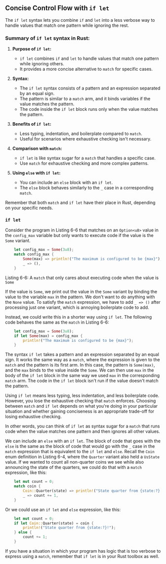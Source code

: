 ## Concise Control Flow with `if let`

The `if let` syntax lets you combine `if` and `let` into a less verbose way to handle values that match one pattern while ignoring the rest.

### Summary of `if let` syntax in Rust:

1. **Purpose of `if let`:**
   - `if let` combines `if` and `let` to handle values that match one pattern while ignoring others.
   - It provides a more concise alternative to `match` for specific cases.

2. **Syntax:**
   - The `if let` syntax consists of a pattern and an expression separated by an equal sign.
   - The pattern is similar to a `match` arm, and it binds variables if the value matches the pattern.
   - The code inside the `if let` block runs only when the value matches the pattern.

3. **Benefits of `if let`:**
   - Less typing, indentation, and boilerplate compared to `match`.
   - Useful for scenarios where exhaustive checking isn't necessary.

4. **Comparison with `match`:**
   - `if let` is like syntax sugar for a `match` that handles a specific case.
   - Use `match` for exhaustive checking and more complex patterns.

5. **Using `else` with `if let`:**
   - You can include an `else` block with an `if let`.
   - The `else` block behaves similarly to the `_` case in a corresponding `match`.

Remember that both `match` and `if let` have their place in Rust, depending on your specific needs.

### `if let`

Consider the program in Listing 6-6 that matches on an `Option<u8>` value in the `config_max` variable but only wants to execute code if the value is the `Some` variant.

```rust
    let config_max = Some(3u8);
    match config_max {
        Some(max) => println!("The maximum is configured to be {max}"),
        _ => (),
    }
```

<span class="caption">Listing 6-6: A `match` that only cares about executing code when the value is `Some`</span>

If the value is `Some`, we print out the value in the `Some` variant by binding the value to the variable `max` in the pattern. We don't want to do anything with the `None` value. To satisfy the `match` expression, we have to add `_ => ()` after processing just one variant, which is annoying boilerplate code to add.

Instead, we could write this in a shorter way using `if let`. The following code behaves the same as the `match` in Listing 6-6:

```rust
    let config_max = Some(3u8);
    if let Some(max) = config_max {
        println!("The maximum is configured to be {max}");
    }
```

The syntax `if let` takes a pattern and an expression separated by an equal sign. It works the same way as a `match`, where the expression is given to the `match` and the pattern is its first arm. In this case, the pattern is `Some(max)`, and the `max` binds to the value inside the `Some`. We can then use `max` in the body of the `if let` block in the same way we used `max` in the corresponding `match` arm. The code in the `if let` block isn't run if the value doesn't match the pattern.

Using `if let` means less typing, less indentation, and less boilerplate code. However, you lose the exhaustive checking that `match` enforces. Choosing between `match` and `if let` depends on what you're doing in your particular situation and whether gaining conciseness is an appropriate trade-off for losing exhaustive checking.

In other words, you can think of `if let` as syntax sugar for a `match` that runs code when the value matches one pattern and then ignores all other values.

We can include an `else` with an `if let`. The block of code that goes with the `else` is the same as the block of code that would go with the `_` case in the `match` expression that is equivalent to the `if let` and `else`. Recall the `Coin` enum definition in Listing 6-4, where the `Quarter` variant also held a `UsState` value. If we wanted to count all non-quarter coins we see while also announcing the state of the quarters, we could do that with a `match` expression, like this:

```rust
    let mut count = 0;
    match coin {
        Coin::Quarter(state) => println!("State quarter from {state:?}!"),
        _ => count += 1,
    }
```

Or we could use an `if let` and `else` expression, like this:

```rust
    let mut count = 0;
    if let Coin::Quarter(state) = coin {
        println!("State quarter from {state:?}!");
    } else {
        count += 1;
    }
```

If you have a situation in which your program has logic that is too verbose to express using a `match`, remember that `if let` is in your Rust toolbox as well.
